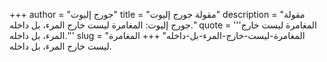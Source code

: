 +++
author = "جورج إليوت"
title = "مقولة جورج إليوت"
description = "مقولة جورج إليوت: المغامرة ليست خارج المرء، بل داخله."
quote = '''المغامرة ليست خارج المرء، بل داخله.''' 
slug = "المغامرة-ليست-خارج-المرء-بل-داخله"
+++
المغامرة ليست خارج المرء، بل داخله.
